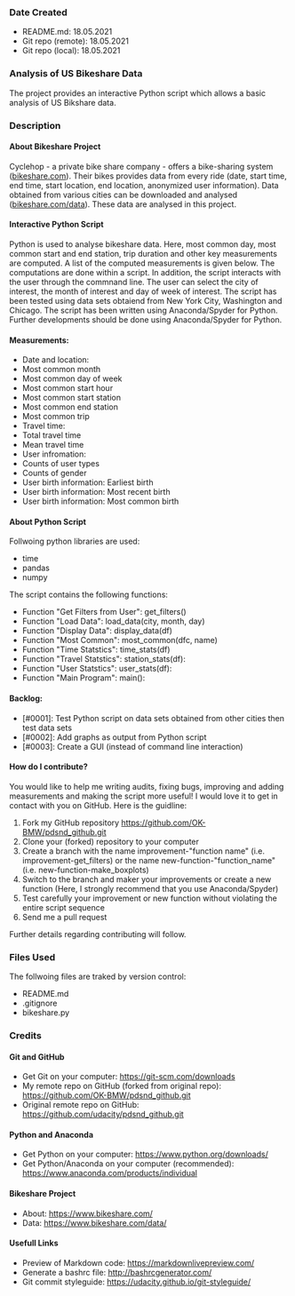 [comment]: <> (>**Note**: Please **fork** the current Udacity repository so that you will have a **remote** repository in **your** Github account. Clone the remote repository to your local machine. Later, as a part of the project "Post your Work on Github", you will push your proposed changes to the remote repository in your Github account.)

### Date Created
* README.md: 18.05.2021
* Git repo (remote): 18.05.2021
* Git repo (local): 18.05.2021

### Analysis of US Bikeshare Data
The project provides an interactive Python script which allows a basic analysis of US Bikshare data.

### Description

#### About Bikeshare Project
Cyclehop - a private bike share company - offers a bike-sharing system ([bikeshare.com](https://www.bikeshare.com/)).
Their bikes provides data from every ride (date, start time, end time, start location, end location, anonymized user information).
Data obtained from various cities can be downloaded and analysed ([bikeshare.com/data](https://www.bikeshare.com/data/)).
These data are analysed in this project.

#### Interactive Python Script
Python is used to analyse bikeshare data.
Here, most common day, most common start and end station, trip duration and other key measurements are computed. 
A list of the computed measurements is given below.
The computations are done within a script. In addition, the script interacts with the user through the commnand line. The user can select the city of interest, the month of interest and day of week of interest.
The script has been tested using data sets obtaiend from New York City, Washington and Chicago.
The script has been written using Anaconda/Spyder for Python. Further developments should be done using Anaconda/Spyder for Python. 

#### Measurements:
* Date and location:
 * Most common month
 * Most common day of week
 * Most common start hour
 * Most common start station
 * Most common end station
 * Most common trip
* Travel time:
 * Total travel time
 * Mean travel time
* User infromation:
 * Counts of user types
 * Counts of gender
 * User birth information: Earliest birth
 * User birth information: Most recent birth
 * User birth information: Most common birth

#### About Python Script
Follwoing python libraries are used:
* time
* pandas
* numpy

The script contains the following functions:
* Function "Get Filters from User": get_filters()
* Function "Load Data": load_data(city, month, day)
* Function "Display Data": display_data(df)
* Function "Most Common": most_common(dfc, name)
* Function "Time Statstics": time_stats(df)
* Function "Travel Statstics": station_stats(df):
* Function "User Statstics": user_stats(df):
* Function "Main Program": main():

#### Backlog: 
* [#0001]: Test Python script on data sets obtained from other cities then test data sets
* [#0002]: Add graphs as output from Python script
* [#0003]: Create a GUI (instead of command line interaction)

#### How do I contribute?
You would like to help me writing audits, fixing bugs, improving and adding measurements and making the script more useful! I would love it to get in contact with you on GitHub.
Here is the guidline:

1. Fork my GitHub repository https://github.com/OK-BMW/pdsnd_github.git
1. Clone your (forked) repository to your computer
1. Create a branch with the name improvement-"function name" (i.e. improvement-get_filters) or the name new-function-"function_name" (i.e. new-function-make_boxplots)
1. Switch to the branch and maker your improvements or create a new function (Here, I strongly recommend that you use Anaconda/Spyder)
1. Test carefully your improvement or new function without violating the entire script sequence
1. Send me a pull request

Further details regarding contributing will follow.

### Files Used
The follwoing files are traked by version control:
* README.md
* .gitignore
* bikeshare.py

### Credits

#### Git and GitHub
* Get Git on your computer: https://git-scm.com/downloads
* My remote repo on GitHub (forked from original repo): https://github.com/OK-BMW/pdsnd_github.git
* Original remote repo on GitHub: https://github.com/udacity/pdsnd_github.git

#### Python and Anaconda
* Get Python on your computer: https://www.python.org/downloads/
* Get Python/Anaconda on your computer (recommended): https://www.anaconda.com/products/individual

#### Bikeshare Project
* About: https://www.bikeshare.com/
* Data: https://www.bikeshare.com/data/

#### Usefull Links
* Preview of Markdown code: https://markdownlivepreview.com/
* Generate a bashrc file: http://bashrcgenerator.com/
* Git commit styleguide: https://udacity.github.io/git-styleguide/
